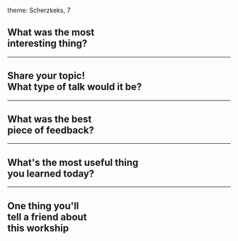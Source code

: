 theme: Scherzkeks, 7

## What was the most<br>interesting thing?

---

## Share your topic!<br>What type of talk would it be?

---

## What was the best<br>piece of feedback?

---

## What's the most useful thing<br>you learned today?

---

## One thing you'll<br>tell a friend about<br>this workship
